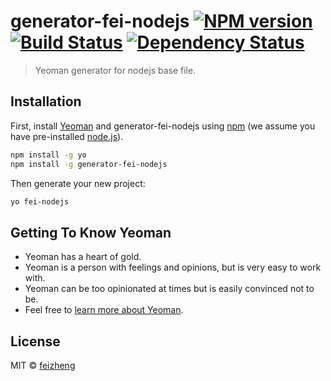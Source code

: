 # generator-fei-nodejs [![NPM version][npm-image]][npm-url] [![Build Status][travis-image]][travis-url] [![Dependency Status][daviddm-image]][daviddm-url]
> Yeoman generator for nodejs base file.

## Installation

First, install [Yeoman](http://yeoman.io) and generator-fei-nodejs using [npm](https://www.npmjs.com/) (we assume you have pre-installed [node.js](https://nodejs.org/)).

```bash
npm install -g yo
npm install -g generator-fei-nodejs
```

Then generate your new project:

```bash
yo fei-nodejs
```

## Getting To Know Yeoman

 * Yeoman has a heart of gold.
 * Yeoman is a person with feelings and opinions, but is very easy to work with.
 * Yeoman can be too opinionated at times but is easily convinced not to be.
 * Feel free to [learn more about Yeoman](http://yeoman.io/).

## License

MIT © [feizheng](https://github.com/afeiship)


[npm-image]: https://badge.fury.io/js/generator-fei-nodejs.svg
[npm-url]: https://npmjs.org/package/generator-fei-nodejs
[travis-image]: https://travis-ci.org/afeiship/generator-fei-nodejs.svg?branch=master
[travis-url]: https://travis-ci.org/afeiship/generator-fei-nodejs
[daviddm-image]: https://david-dm.org/afeiship/generator-fei-nodejs.svg?theme=shields.io
[daviddm-url]: https://david-dm.org/afeiship/generator-fei-nodejs
